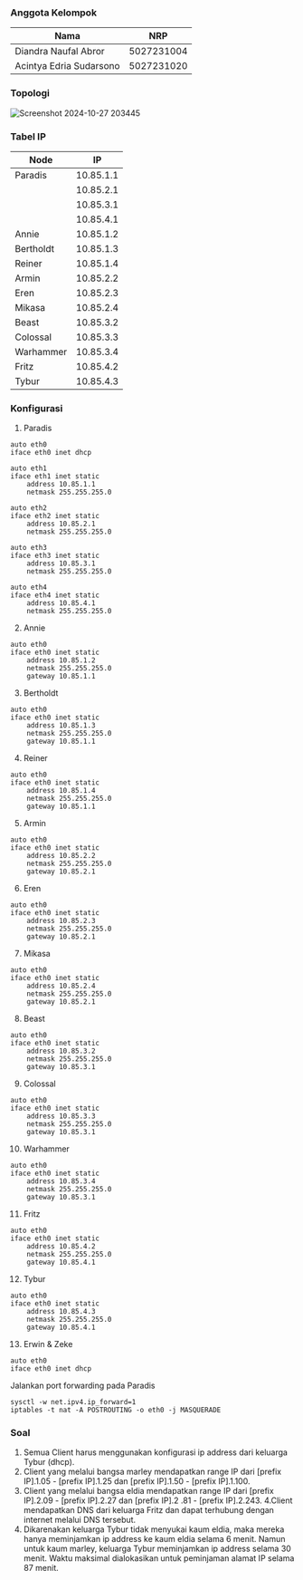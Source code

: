 ### Anggota Kelompok
| Nama | NRP |
| ---- | --- |
| Diandra Naufal Abror | 5027231004 |
| Acintya Edria Sudarsono | 5027231020 |

### Topologi
![Screenshot 2024-10-27 203445](https://github.com/user-attachments/assets/97d50dfb-084b-4e13-97be-dd7f136ddb73)

### Tabel IP
| Node | IP | 
| ---- | -- |
| Paradis | 10.85.1.1 |
| | 10.85.2.1 |
| | 10.85.3.1 |
| | 10.85.4.1 |
| Annie | 10.85.1.2 |
| Bertholdt | 10.85.1.3 |
| Reiner | 10.85.1.4 |
| Armin | 10.85.2.2 |
| Eren | 10.85.2.3 |
| Mikasa | 10.85.2.4 |
| Beast | 10.85.3.2 |
| Colossal | 10.85.3.3 |
| Warhammer | 10.85.3.4 |
| Fritz | 10.85.4.2 |
| Tybur | 10.85.4.3 |

### Konfigurasi
1. Paradis
```
auto eth0
iface eth0 inet dhcp

auto eth1
iface eth1 inet static
	address 10.85.1.1
	netmask 255.255.255.0

auto eth2
iface eth2 inet static
	address 10.85.2.1
	netmask 255.255.255.0

auto eth3
iface eth3 inet static
	address 10.85.3.1
	netmask 255.255.255.0

auto eth4
iface eth4 inet static
	address 10.85.4.1
	netmask 255.255.255.0
```
2. Annie
```
auto eth0
iface eth0 inet static
	address 10.85.1.2
	netmask 255.255.255.0
	gateway 10.85.1.1
```
3. Bertholdt
```
auto eth0
iface eth0 inet static
    address 10.85.1.3
    netmask 255.255.255.0
    gateway 10.85.1.1
```
4. Reiner
```
auto eth0
iface eth0 inet static
    address 10.85.1.4
    netmask 255.255.255.0
    gateway 10.85.1.1
```
5. Armin
```
auto eth0
iface eth0 inet static
    address 10.85.2.2
    netmask 255.255.255.0
    gateway 10.85.2.1
```
6. Eren
```
auto eth0
iface eth0 inet static
    address 10.85.2.3
    netmask 255.255.255.0
    gateway 10.85.2.1
```
7. Mikasa
```
auto eth0
iface eth0 inet static
    address 10.85.2.4
    netmask 255.255.255.0
    gateway 10.85.2.1
```
8. Beast
```
auto eth0
iface eth0 inet static
    address 10.85.3.2
    netmask 255.255.255.0
    gateway 10.85.3.1
```
9. Colossal
```
auto eth0
iface eth0 inet static
    address 10.85.3.3
    netmask 255.255.255.0
    gateway 10.85.3.1
```
10. Warhammer
```
auto eth0
iface eth0 inet static
    address 10.85.3.4
    netmask 255.255.255.0
    gateway 10.85.3.1
```
11. Fritz
```
auto eth0
iface eth0 inet static
    address 10.85.4.2
    netmask 255.255.255.0
    gateway 10.85.4.1
```
12. Tybur
```
auto eth0
iface eth0 inet static
    address 10.85.4.3
    netmask 255.255.255.0
    gateway 10.85.4.1
```
13. Erwin & Zeke
```
auto eth0
iface eth0 inet dhcp
```

Jalankan port forwarding pada Paradis 
```
sysctl -w net.ipv4.ip_forward=1
iptables -t nat -A POSTROUTING -o eth0 -j MASQUERADE
```

### Soal
1. Semua Client harus menggunakan konfigurasi ip address dari keluarga Tybur (dhcp).
2. Client yang melalui bangsa marley mendapatkan range IP dari [prefix IP].1.05 - [prefix IP].1.25 dan [prefix IP].1.50 - [prefix IP].1.100.
4. Client yang melalui bangsa eldia mendapatkan range IP dari [prefix IP].2.09 - [prefix IP].2.27 dan [prefix IP].2 .81 - [prefix IP].2.243.
4.Client mendapatkan DNS dari keluarga Fritz dan dapat terhubung dengan internet melalui DNS tersebut.
5. Dikarenakan keluarga Tybur tidak menyukai kaum eldia, maka mereka hanya meminjamkan ip address ke kaum eldia selama 6 menit. Namun untuk kaum marley, keluarga Tybur meminjamkan ip address selama 30 menit. Waktu maksimal dialokasikan untuk peminjaman alamat IP selama 87 menit.
